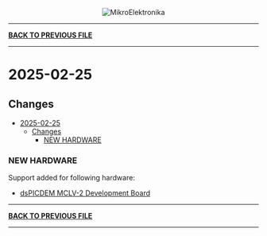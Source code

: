 <p align="center">
  <img src="http://www.mikroe.com/img/designs/beta/logo_small.png?raw=true" alt="MikroElektronika"/>
</p>

---

**[BACK TO PREVIOUS FILE](../changelog.md)**

---

# 2025-02-25

## Changes

- [2025-02-25](#2025-02-25)
  - [Changes](#changes)
    - [NEW HARDWARE](#new-hardware)

### NEW HARDWARE

Support added for following hardware:

+ [dsPICDEM MCLV-2 Development Board](https://mplab-discover.microchip.com/v2/item/com.microchip.portal.evalboard/com.microchip.subcategories.modules-and-peripherals.communication.can.Others/mcu08.dm330021-2/1.0.0?view=about)

---

**[BACK TO PREVIOUS FILE](../changelog.md)**

---
